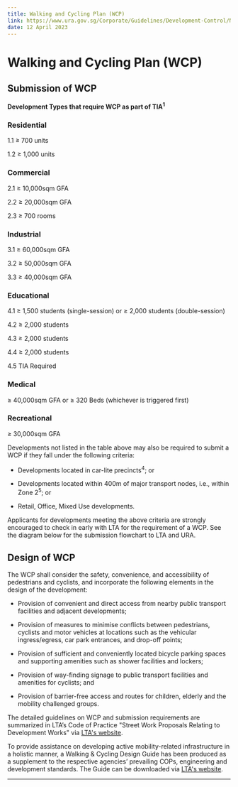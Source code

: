 ```yaml
---
title: Walking and Cycling Plan (WCP)
link: https://www.ura.gov.sg/Corporate/Guidelines/Development-Control/Non-Residential/EI/WCP
date: 12 April 2023
---
```


# Walking and Cycling Plan (WCP)



## Submission of WCP



**Development Types that require WCP as part of TIA<sup>1</sup>**



### Residential

1.1 ≥ 700 units

1.2 ≥ 1,000 units



### Commercial

2.1 ≥ 10,000sqm GFA

2.2 ≥ 20,000sqm GFA

2.3 ≥ 700 rooms



### Industrial

3.1 ≥ 60,000sqm GFA

3.2 ≥ 50,000sqm GFA

3.3 ≥ 40,000sqm GFA



### Educational

4.1 ≥ 1,500 students (single-session) or ≥ 2,000 students (double-session)

4.2 ≥ 2,000 students

4.3 ≥ 2,000 students

4.4 ≥ 2,000 students

4.5 TIA Required



### Medical

≥ 40,000sqm GFA or ≥ 320 Beds (whichever is triggered first)



### Recreational

≥ 30,000sqm GFA



Developments not listed in the table above may also be required to submit a WCP if they fall under the following criteria:



- Developments located in car-lite precincts<sup>4</sup>; or

- Developments located within 400m of major transport nodes, i.e., within Zone 2<sup>5</sup>; or

- Retail, Office, Mixed Use developments.



Applicants for developments meeting the above criteria are strongly encouraged to check in early with LTA for the requirement of a WCP. See the diagram below for the submission flowchart to LTA and URA.



## Design of WCP



The WCP shall consider the safety, convenience, and accessibility of pedestrians and cyclists, and incorporate the following elements in the design of the development:



- Provision of convenient and direct access from nearby public transport facilities and adjacent developments;

- Provision of measures to minimise conflicts between pedestrians, cyclists and motor vehicles at locations such as the vehicular ingress/egress, car park entrances, and drop-off points;

- Provision of sufficient and conveniently located bicycle parking spaces and supporting amenities such as shower facilities and lockers;

- Provision of way-finding signage to public transport facilities and amenities for cyclists; and

- Provision of barrier-free access and routes for children, elderly and the mobility challenged groups.



The detailed guidelines on WCP and submission requirements are summarized in LTA’s Code of Practice "Street Work Proposals Relating to Development Works" via [LTA's website](https://www.lta.gov.sg/content/ltagov/en.html).



To provide assistance on developing active mobility-related infrastructure in a holistic manner, a Walking & Cycling Design Guide has been produced as a supplement to the respective agencies’ prevailing COPs, engineering and development standards. The Guide can be downloaded via [LTA's website](https://www.lta.gov.sg/content/ltagov/en.html).



---




